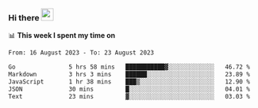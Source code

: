 ### Hi there <a href="https://www.gautamkrishnar.com/"><img src="https://media.giphy.com/media/hvRJCLFzcasrR4ia7z/giphy.gif" width="25px"></a>

📊 **This week I spent my time on**

<!--START_SECTION:waka-->

```txt
From: 16 August 2023 - To: 23 August 2023

Go               5 hrs 58 mins   ███████████▓░░░░░░░░░░░░░   46.72 %
Markdown         3 hrs 3 mins    ██████░░░░░░░░░░░░░░░░░░░   23.89 %
JavaScript       1 hr 38 mins    ███▒░░░░░░░░░░░░░░░░░░░░░   12.90 %
JSON             30 mins         █░░░░░░░░░░░░░░░░░░░░░░░░   04.01 %
Text             23 mins         ▓░░░░░░░░░░░░░░░░░░░░░░░░   03.03 %
```

<!--END_SECTION:waka-->
